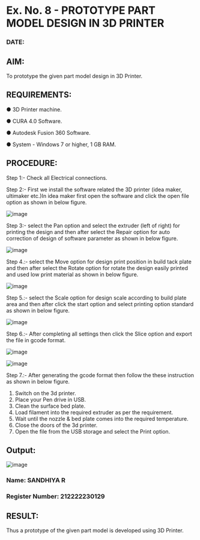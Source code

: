 # Ex. No. 8 - PROTOTYPE PART MODEL DESIGN IN 3D PRINTER

### DATE: 
## AIM: 
To prototype the given part model design in 3D Printer.

## REQUIREMENTS:
●	3D Printer machine.

●	CURA 4.0 Software.

●	Autodesk Fusion 360 Software.

●	System - Windows 7 or higher, 1 GB RAM.

## PROCEDURE:

Step 1:- Check all Electrical connections.

Step 2:- First we install the software related the 3D printer (idea maker, ultimaker etc.)In idea maker first open the software and click the open file option as shown in below figure.

![image](https://github.com/Sellakumar1987/Ex.-No.-8.-PROTOTYPE-PART-MODEL-DESIGN-IN-3D-PRINTER/assets/113594316/059ab4e7-f3fb-49a9-ba8e-12bdd082abef)

Step 3:- select the Pan option and select the extruder (left of right) for printing the design and then after select the Repair option for auto correction of design of software parameter as shown in below figure.

![image](https://github.com/Sellakumar1987/Ex.-No.-8.-PROTOTYPE-PART-MODEL-DESIGN-IN-3D-PRINTER/assets/113594316/835c55fd-6195-4d73-9f5c-4af36f5a4cce)

Step 4.:- select the Move option for design print position in build tack plate and then after select the Rotate option for rotate the design easily printed and used low print material as shown in below figure.

![image](https://github.com/Sellakumar1987/Ex.-No.-8.-PROTOTYPE-PART-MODEL-DESIGN-IN-3D-PRINTER/assets/113594316/8736080c-f421-4dd0-bae8-860df6f3583e)

Step 5.:- select the Scale option for design scale according to build plate area and then after click the start option and select printing option standard as shown in below figure.

![image](https://github.com/Sellakumar1987/Ex.-No.-8.-PROTOTYPE-PART-MODEL-DESIGN-IN-3D-PRINTER/assets/113594316/98458892-2f68-4de0-bec7-24959ec598fa)

Step 6.:- After completing all settings then click the Slice option and export the file in gcode format.

![image](https://github.com/Sellakumar1987/Ex.-No.-8.-PROTOTYPE-PART-MODEL-DESIGN-IN-3D-PRINTER/assets/113594316/f4b8b55e-6cb2-46a7-b42c-180bc5e68668)

![image](https://github.com/Sellakumar1987/Ex.-No.-8.-PROTOTYPE-PART-MODEL-DESIGN-IN-3D-PRINTER/assets/113594316/eafa933a-7e03-4f73-930d-75fb28d48716)

Step 7.:- After generating the gcode format then follow the these instruction as shown in below figure.
   1.	Switch on the 3d printer.
   2.	Place your Pen drive in USB.
   3.	Clean the surface bed plate.
   4.	Load filament into the required extruder as per the requirement.
   5.	Wait until the nozzle & bed plate comes into the required temperature.
   6.	Close the doors of the 3d printer.
   7.	Open the file from the USB storage and select the Print option.

## Output:
![image](https://github.com/SandhiyaR1/Ex.-No.-8.-PROTOTYPE-PART-MODEL-DESIGN-IN-3D-PRINTER/assets/113497571/9cba4e16-fc65-4f1c-9dc6-24965bd1ddcd)


### Name: SANDHIYA R
### Register Number: 212222230129

## RESULT:
  Thus a prototype of the given part model is developed using 3D Printer.
